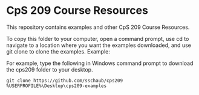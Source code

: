 # CpS 209 Course Resources

This repository contains examples and other CpS 209 Course Resources.

To copy this folder to your computer, open a command prompt, use cd to navigate
to a location where you want the examples downloaded, and use git clone to clone the examples. Example:

For example, type the following in Windows command prompt to download the cps209 folder to your desktop.
```
git clone https://github.com/sschaub/cps209 %USERPROFILE%\Desktop\cps209-examples
```

